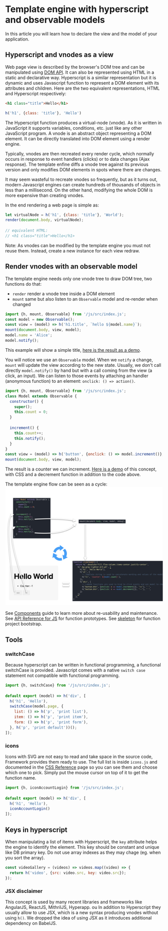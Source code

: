 # Template engine with hyperscript and observable models

In this article you will learn how to declare the view and the model of your application.

## Hyperscript and vnodes as a view

Web page view is described by the browser's DOM tree and can be manipulated using [DOM API](https://developer.mozilla.org/en-US/docs/Web/API/Document_Object_Model). It can also be represented using HTML in a static and declarative way. Hyperscript is a similar representation but it is dynamic and uses Javascript function to represent a DOM element with its attributes and children.
Here are the two equivalent representations, HTML and Hyperscript respectively:

```html
<h1 class="title">Hello</h1>
```

```js
h('h1', {class: 'title'}, 'Hello')
```

The Hyperscript function produces a virtual-node (vnode). As it is written in JavaScript it supports variables, conditions, etc. just like any other JavaScript program. A vnode is an abstract object representing a DOM element. It can be directly translated into DOM element using a render engine.

Typically, vnodes are then recreated every render cycle, which normally occurs in response to event handlers (clicks) or to data changes (Ajax response). The template enfine diffs a vnode tree against its previous version and only modifies DOM elements in spots where there are changes.

It may seem wasteful to recreate vnodes so frequently, but as it turns out, modern Javascript engines can create hundreds of thousands of objects in less than a millisecond. On the other hand, modifying the whole DOM is more expensive than creating vnodes.

In the end rendering a web page is simple as:

```js
let virtualNode = h('h1', {class: 'title'}, 'World');
render(document.body, virtualNode);

// equivalent HTML:
// <h1 class="title">Hello</h1>
```

Note: As vnodes can be modified by the template engine you must not reuse them. Instead, create a new instance for each view redraw.

## Render vnodes with an observable model

The template engine needs only one vnode tree to draw DOM tree, two functions do that:
- `render` render a vnode tree inside a DOM element
- `mount` same but also listen to an `Observable` model and re-render when changed

```js
import {h, mount, Observable} from '/js/src/index.js';
const model = new Observable();
const view = (model) => h('h1.title', `hello ${model.name}`);
mount(document.body, view, model);
model.name = 'Alice';
model.notify();
```

This example will show a simple title, [here is the result as a demo](http://jsfiddle.net/vkosmala/dskb92co/).

You will notice we use an `Observable` model. When we `notify` a change, `mount` will update the view according to the new state.
Usually, we don't call directly `model.notify()` by hand but with a call coming from the view (a click, an input).
We can listen to those events by attaching an handler (anonymous function) to an element: `onclick: () => action()`.

```js
import {h, mount, Observable} from '/js/src/index.js';
class Model extends Observable {
  constructor() {
    super();
    this.count = 0;
  }

  increment() {
    this.count++;
    this.notify();
  }
}
const view = (model) => h('button', {onclick: () => model.increment()}, `${this.count} ++`);
mount(document.body, view, model);
```

The result is a counter we can increment.
[Here is a demo](http://jsfiddle.net/vkosmala/0ouLtv7r/) of this concept, with CSS and a decrement function in addition to the code above.

The template engine flow can be seen as a cycle:
![Cycle](../images/cycle.jpeg)

See [Components](components.md) guide to learn more about re-usability and maintenance.
See [API Reference for JS](../reference/frontend-api.md#module_renderer..h) for function prototypes.
See [skeleton](../skeleton/) for function project bootstrap.

## Tools

### switchCase

Because hyperscript can be written in functional programming, a functional switchCase is provided. Javascript comes with a native `switch case` statement not compatible with functional programming.

```js
import {h, switchCase} from '/js/src/index.js';

default export (model) => h('div', [
  h('h1', 'Hello'),
  switchCase(model.page, {
    list: () => h('p', 'print list'),
    item: () => h('p', 'print item'),
    form: () => h('p', 'print form'),
  }, h('p', 'print default'))();
]);
```

### icons

Icons with SVG are not easy to read and take space in the source code, Framework provides them ready to use. The full list is inside `icons.js` and documented in the [CSS Reference](https://aliceo2group.github.io/WebUi/Framework/docs/reference/frontend-css.html#icons) page so you can see them and choose which one to pick. Simply put the mouse cursor on top of it to get the function name.

```js
import {h, iconAccountLogin} from '/js/src/index.js';

default export (model) => h('div', [
  h('h1', 'Hello'),
  iconAccountLogin()
]);
```

## Keys in hyperscript

When manipulating a list of items with Hyperscript, the `key` attribute helps the engine to identify the element. This key should be constant and unique like DB primary key. Do not use array indexes as they may chage (eg. when you sort the array).
```js
const videoGallery = (videos) => videos.map((video) => {
  return h('video', {src: video.src, key: video.src});
});

```

### JSX disclaimer

This concept is used by many recent libraries and frameworks like AngularJS, ReactJS, MithrilJS, Hyperapp. ou In addition to Hyperscript they usually allow to use JSX, which is a new syntax producing vnodes without using `h()`. We dropped the idea of using JSX as it introduces additional dependency on BabelJS.
